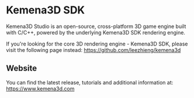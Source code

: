 # Kemena3D SDK

Kemena3D Studio is an open-source, cross-platform 3D game engine built with C/C++, powered by the underlying Kemena3D SDK rendering engine.

If you're looking for the core 3D rendering engine - Kemena3D SDK, please visit the following page instead: https://github.com/leezhieng/kemena3d

## Website

You can find the latest release, tutorials and additional information at: https://www.kemena3d.com
